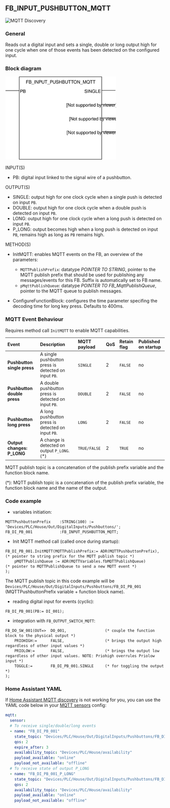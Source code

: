 ## FB_INPUT_PUSHBUTTON_MQTT
![MQTT Discovery](https://img.shields.io/badge/MQTT%20Discovery-brightgreen)

### **General**
Reads out a digital input and sets a single, double or long output high for one cycle when one of those events has been detected on the configured input.

### **Block diagram**

<img src="../_img/FB_INPUT_PUSHBUTTON_MQTT.svg" width="350">

INPUT(S)
- PB: digital input linked to the signal wire of a pushbutton.

OUTPUT(S)
- SINGLE: output high for one clock cycle when a single push is detected on input `PB`.
- DOUBLE: output high for one clock cycle when a double push is detected on input `PB`.
- LONG: output high for one clock cycle when a long push is detected on input `PB`.
- P_LONG: output becomes high when a long push is detected on input `PB`, remains high as long as `PB` remains high.

METHOD(S)
- InitMQTT: enables MQTT events on the FB, an overview of the parameters:
    - `MQTTPublishPrefix`: datatype *POINTER TO STRING*, pointer to the MQTT publish prefix that should be used for publishing any messages/events for this FB. Suffix is automatically set to FB name. 
    - `pMqttPublishQueue`: datatype *POINTER TO FB_MqttPublishQueue*, pointer to the MQTT queue to publish messages.

- ConfigureFunctionBlock: configures the time parameter specifing the decoding time for long key press. Defaults to 400ms.

### **MQTT Event Behaviour**
Requires method call `InitMQTT` to enable MQTT capabilities.

| Event | Description | MQTT payload | QoS | Retain flag | Published on startup |
|:-------------|:------------------|:------------------|:------------------|:--------------------------|:--------------------------|
| **Pushbutton single press** | A single pushbutton press is detected on input `PB`. | `SINGLE` | 2 | `FALSE` | no
| **Pushbutton double press** | A double pushbutton press is detected on input `PB`. | `DOUBLE` | 2 | `FALSE` | no
| **Pushbutton long press**   | A long pushbutton press is detected on input `PB`. | `LONG` | 2 | `FALSE` | no
| **Output changes: P_LONG**   | A change is detected on output `P_LONG`. (*) | `TRUE/FALSE` | 2 | `TRUE` | no

MQTT publish topic is a concatenation of the publish prefix variable and the function block name.

(*): MQTT publish topic is a concatenation of the publish prefix variable, the function block name and the name of the output. 

### **Code example**

- variables initiation:
```
MQTTPushbuttonPrefix    :STRING(100) := 'Devices/PLC/House/Out/DigitalInputs/Pushbuttons/';
FB_DI_PB_001            :FB_INPUT_PUSHBUTTON_MQTT;
```

- Init MQTT method call (called once during startup):
```
FB_DI_PB_001.InitMQTT(MQTTPublishPrefix:= ADR(MQTTPushbuttonPrefix),    (* pointer to string prefix for the MQTT publish topic *)
    pMQTTPublishQueue := ADR(MQTTVariables.fbMQTTPublishQueue)          (* pointer to MQTTPublishQueue to send a new MQTT event *)
);
```
The MQTT publish topic in this code example will be `Devices/PLC/House/Out/DigitalInputs/Pushbuttons/FB_DI_PB_001` (MQTTPushbuttonPrefix variable + function block name).

- reading digital input for events (cyclic):
```
FB_DI_PB_001(PB:= DI_001);
```

- integration with `FB_OUTPUT_SWITCH_MQTT`:
```
FB_DO_SW_001(OUT=>  DO_001,                 (* couple the function block to the physical output *)
    PRIOHIGH:=      FALSE,                  (* brings the output high regardless of other input values *)
    PRIOLOW:=       FALSE,                  (* brings the output low regardless of other input values. NOTE: Priohigh overrules Priolow input *)
    TOGGLE:=        FB_DI_PB_001.SINGLE     (* for toggling the output *)	
);
```

### **Home Assistant YAML**
If [Home Assistant MQTT discovery](../AdditionalFunctionality/MQTT_Discovery.md) is not working for you, you can use the YAML code below in your [MQTT sensors](https://www.home-assistant.io/components/sensor.mqtt/) config:

```YAML
mqtt:
  sensor:
  # To receive single/double/long events
  - name: "FB_DI_PB_001"
    state_topic: "Devices/PLC/House/Out/DigitalInputs/Pushbuttons/FB_DI_PB_001"
    qos: 2
    expire_after: 3
    availability_topic: "Devices/PLC/House/availability"
    payload_available: "online"
    payload_not_available: "offline"
  # To receive state of output P_LONG
  - name: "FB_DI_PB_001_P_LONG"
    state_topic: "Devices/PLC/House/Out/DigitalInputs/Pushbuttons/FB_DI_PB_001/P_LONG"
    qos: 2
    availability_topic: "Devices/PLC/House/availability"
    payload_available: "online"
    payload_not_available: "offline"
```